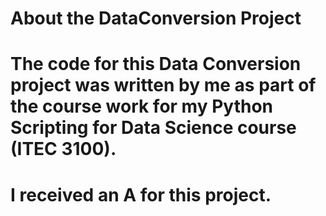 # About the DataConversion Project

# The code for this Data Conversion project was written by me as part of the course work for my Python Scripting for Data Science course (ITEC 3100).

# I received an A for this project.
